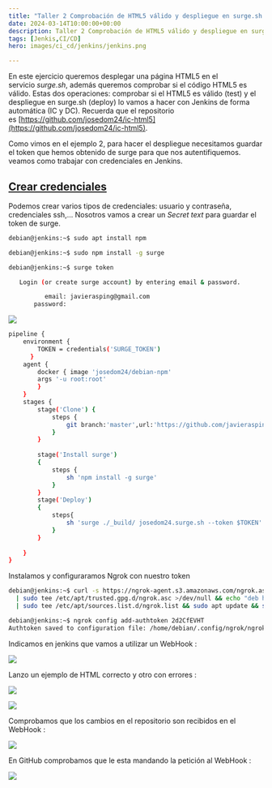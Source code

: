 ```yaml
---
title: "Taller 2 Comprobación de HTML5 válido y despliegue en surge.sh (test y deploy)"
date: 2024-03-14T10:00:00+00:00
description: Taller 2 Comprobación de HTML5 válido y despliegue en surge.sh (test y deploy)
tags: [Jenkis,CI/CD]
hero: images/ci_cd/jenkins/jenkins.png

---
```

<!-- Google tag (gtag.js) -->
<script async src="https://www.googletagmanager.com/gtag/js?id=G-GVDYVWJLRH"></script>
<script>
  window.dataLayer = window.dataLayer || [];
  function gtag(){dataLayer.push(arguments);}
  gtag('js', new Date());

  gtag('config', 'G-GVDYVWJLRH');
</script>

En este ejercicio queremos desplegar una página HTML5 en el servicio _surge.sh_, además queremos comprobar si el código HTML5 es válido. Estas dos operaciones: comprobar si el HTML5 es válido (test) y el despliegue en surge.sh (deploy) lo vamos a hacer con Jenkins de forma automática (IC y DC). Recuerda que el repositorio es [https://github.com/josedom24/ic-html5](https://github.com/josedom24/ic-html5).

Como vimos en el ejemplo 2, para hacer el despliegue necesitamos guardar el token que hemos obtenido de surge para que nos autentifiquemos. veamos como trabajar con credenciales en Jenkins.

## [Crear credenciales](https://fp.josedomingo.org/iaw/5_ic/taller2.html#crear-credenciales)

Podemos crear varios tipos de credenciales: usuario y contraseña, credenciales ssh,… Nosotros vamos a crear un _Secret text_ para guardar el token de surge.



```bash
debian@jenkins:~$ sudo apt install npm

debian@jenkins:~$ sudo npm install -g surge

debian@jenkins:~$ surge token

   Login (or create surge account) by entering email & password.

          email: javierasping@gmail.com
       password: 
```

![](../img/Pasted_image_20240229092356.png)


```bash
pipeline {
    environment {
        TOKEN = credentials('SURGE_TOKEN')
      }
    agent {
        docker { image 'josedom24/debian-npm'
        args '-u root:root'
        }
    }
    stages {
        stage('Clone') {
            steps {
                git branch:'master',url:'https://github.com/javierasping/taller2_ic-html5.git'
            }
        }
        
        stage('Install surge')
        {
            steps {
                sh 'npm install -g surge'
            }
        }
        stage('Deploy')
        {
            steps{
                sh 'surge ./_build/ josedom24.surge.sh --token $TOKEN'
            }
        }
        
    }
}
```

Instalamos y configuraramos Ngrok con nuestro token

```bash
debian@jenkins:~$ curl -s https://ngrok-agent.s3.amazonaws.com/ngrok.asc \
  | sudo tee /etc/apt/trusted.gpg.d/ngrok.asc >/dev/null && echo "deb https://ngrok-agent.s3.amazonaws.com buster main" \
  | sudo tee /etc/apt/sources.list.d/ngrok.list && sudo apt update && sudo apt install ngrok

debian@jenkins:~$ ngrok config add-authtoken 2d2CfEVHT
Authtoken saved to configuration file: /home/debian/.config/ngrok/ngrok.yml

```

Indicamos en jenkins que vamos a utilizar un WebHook :

![](../img/Pasted_image_20240306121635.png)

Lanzo un ejemplo de HTML correcto y otro con errores :

![](../img/Pasted_image_20240306121613.png)



![](../img/Pasted_image_20240306121701.png)

Comprobamos que los cambios en el repositorio son recibidos en el WebHook :

![](../img/Pasted_image_20240306121550.png)

En GitHub comprobamos que le esta mandando la petición al  WebHook :

![](../img/Pasted_image_20240306121714.png)

<!-- ![](../img/Pasted_image_20240306121825.png) -->

